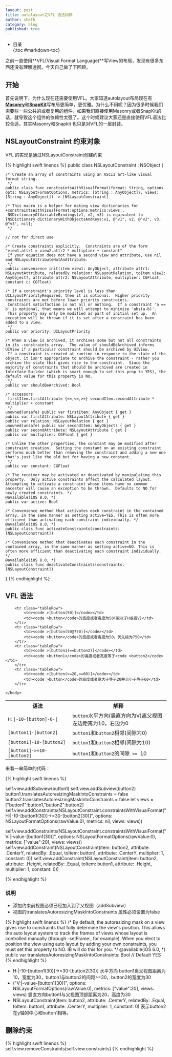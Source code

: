 ```yaml
---
layout: post
title: autolayout之VFL 语法回顾
author: shefh
category: blog
published: true
---
```


* 目录  
{:toc #markdown-toc}

之前一直使用**VFL(Visual Format Language)**写View的布局，发现有很多东西还没有理解透彻。今天自己做了下回顾。

## 开始
首先说明下，为什么现在还需要使用VFL。大家知道autolayout布局现在有 [**Masonry**](https://github.com/SnapKit/Masonry)和[**SnapKit**](https://github.com/SnapKit/SnapKit)写布局更简单，更优雅。为什么不用呢？因为很多时候我们需要些一些公共的或者复用的组件，如果我们直接使用Masonry或者SnapKit的话，就导致这个组件的依赖性太强了。这个时候建议大家还是直接使用VFL语法比较合适。其实Masonry和Snapkit 也只是对VFL的一层封装。


## NSLayoutConstraint 约束对象

 VFL 的实现是通过NSLayoutConstraint创建约束

{% highlight swift linenos %}
 public class NSLayoutConstraint : NSObject {
    
    /* Create an array of constraints using an ASCII art-like visual format string.
     */
    public class func constraintsWithVisualFormat(format: String, options opts: NSLayoutFormatOptions, metrics: [String : AnyObject]?, views: [String : AnyObject]) -> [NSLayoutConstraint]
    
    /* This macro is a helper for making view dictionaries for +constraintsWithVisualFormat:options:metrics:views:.  
     NSDictionaryOfVariableBindings(v1, v2, v3) is equivalent to [NSDictionary dictionaryWithObjectsAndKeys:v1, @"v1", v2, @"v2", v3, @"v3", nil];
     */
    
    // not for direct use
    
    /* Create constraints explicitly.  Constraints are of the form "view1.attr1 = view2.attr2 * multiplier + constant" 
     If your equation does not have a second view and attribute, use nil and NSLayoutAttributeNotAnAttribute.
     */
    public convenience init(item view1: AnyObject, attribute attr1: NSLayoutAttribute, relatedBy relation: NSLayoutRelation, toItem view2: AnyObject?, attribute attr2: NSLayoutAttribute, multiplier: CGFloat, constant c: CGFloat)
    
    /* If a constraint's priority level is less than UILayoutPriorityRequired, then it is optional.  Higher priority constraints are met before lower priority constraints.
     Constraint satisfaction is not all or nothing.  If a constraint 'a == b' is optional, that means we will attempt to minimize 'abs(a-b)'.
     This property may only be modified as part of initial set up.  An exception will be thrown if it is set after a constraint has been added to a view.
     */
    public var priority: UILayoutPriority
    
    /* When a view is archived, it archives some but not all constraints in its -constraints array.  The value of shouldBeArchived informs UIView if a particular constraint should be archived by UIView.
     If a constraint is created at runtime in response to the state of the object, it isn't appropriate to archive the constraint - rather you archive the state that gives rise to the constraint.  Since the majority of constraints that should be archived are created in Interface Builder (which is smart enough to set this prop to YES), the default value for this property is NO.
     */
    public var shouldBeArchived: Bool
    
    /* accessors
     firstItem.firstAttribute {==,<=,>=} secondItem.secondAttribute * multiplier + constant
     */
    unowned(unsafe) public var firstItem: AnyObject { get }
    public var firstAttribute: NSLayoutAttribute { get }
    public var relation: NSLayoutRelation { get }
    unowned(unsafe) public var secondItem: AnyObject? { get }
    public var secondAttribute: NSLayoutAttribute { get }
    public var multiplier: CGFloat { get }
    
    /* Unlike the other properties, the constant may be modified after constraint creation.  Setting the constant on an existing constraint performs much better than removing the constraint and adding a new one that's just like the old but for having a new constant.
     */
    public var constant: CGFloat
    
    /* The receiver may be activated or deactivated by manipulating this property.  Only active constraints affect the calculated layout.  Attempting to activate a constraint whose items have no common ancestor will cause an exception to be thrown.  Defaults to NO for newly created constraints. */
    @available(iOS 8.0, *)
    public var active: Bool
    
    /* Convenience method that activates each constraint in the contained array, in the same manner as setting active=YES. This is often more efficient than activating each constraint individually. */
    @available(iOS 8.0, *)
    public class func activateConstraints(constraints: [NSLayoutConstraint])
    
    /* Convenience method that deactivates each constraint in the contained array, in the same manner as setting active=NO. This is often more efficient than deactivating each constraint individually. */
    @available(iOS 8.0, *)
    public class func deactivateConstraints(constraints: [NSLayoutConstraint])
  }
{% endhighlight %}


## VFL 语法

<table width="100%">
	<body >
		<tr>
			<th width="40%">语法</th>
			<th width="80%">解释</th>
		</tr>
		<tr class="tableRow">
			<td><code >H:|-10-[button]-0-|</code></td>
			<td><code >button</code>水平方向(竖直方向为V)离父视图左边距离为10，右边为0</td>
		</tr>
		<tr class="tableRow">
			<td><code >[button1]-[button2]</code></td>
			<td><code >button1</code>和<code >button2</code>相邻(间隙为0)</td>
		</tr>
		<tr class="tableRow">
			<td><code >[button1]-10-[button2]</code></td>
			<td><code >button1</code>和<code >button2</code>相邻(间隙为10)</td>
		</tr>
		<tr class="tableRow">
			<td><code >[button1]->=10-[button2]</code></td>
			<td><code >button1</code>和<code >button2</code>的间隙<code> >= </code>10</td>
		</tr>

		<tr class="tableRow">
			<td><code >[button(50)]</code></td>
			<td><code >button</code>的宽度或者高度为50(取决于H或者V)</td>
		</tr>
		<tr class="tableRow">
			<td><code >[button(50@750)]</code></td>
			<td><code >button</code>的宽度或者高度为50，优先级为750</td>
		</tr>
		<tr class="tableRow">
			<td><code >[button1(==button2)]</code></td>
			<td><code >button1</code>的高度或者宽度等于<code >button2</code></td>
		</tr>
		<tr class="tableRow">
			<td><code >[button(>=20,<=60)]</code></td>
			<td><code >button</code>的高度或者宽大于等于20并且小于等于60</td>
		</tr>
		
	</body>
</table>


来看一串简单的代码：

{% highlight swift linenos %}

self.view.addSubview(button1)
self.view.addSubview(button2)
button1.translatesAutoresizingMaskIntoConstraints = false
button2.translatesAutoresizingMaskIntoConstraints = false
let views = ["button1":button1,"button2":button2]
self.view.addConstraints(NSLayoutConstraint.constraintsWithVisualFormat("H:|-10-[button1(30)]->=30-[button2(30)]", options: NSLayoutFormatOptions(rawValue:0), metrics: nil, views: views))

self.view.addConstraints(NSLayoutConstraint.constraintsWithVisualFormat("V:|-value-[button1(30)]", options: NSLayoutFormatOptions(rawValue:0), metrics: ["value":20], views: views))
self.view.addConstraint(NSLayoutConstraint(item: button2, attribute: .CenterY, relatedBy: .Equal, toItem: button1, attribute: .CenterY, multiplier: 1, constant: 0))
self.view.addConstraint(NSLayoutConstraint(item: button2, attribute: .Height, relatedBy: .Equal, toItem: button1, attribute: .Height, multiplier: 1, constant: 0))

{% endhighlight %}

### 说明
 * 添加约束前视图必须已经加入到了父视图（addSubview）
 * 视图的translatesAutoresizingMaskIntoConstraints 属性必须设置为false

{% highlight swift linenos %}
 /* By default, the autoresizing mask on a view gives rise to constraints that fully determine 
     the view's position. This allows the auto layout system to track the frames of views whose 
     layout is controlled manually (through -setFrame:, for example).
     When you elect to position the view using auto layout by adding your own constraints, 
     you must set this property to NO. IB will do this for you.
     */
    @available(iOS 6.0, *)
    public var translatesAutoresizingMaskIntoConstraints: Bool // Default YES
{% endhighlight %}

 * H:|-10-[button1(30)]->=30-[button2(30)] 水平方向 button1离父视图距离为10，宽度为30，button1与button2的间距>=30，button2的宽度为30
 * ("V:|-value-[button1(30)]", options: NSLayoutFormatOptions(rawValue:0), metrics: ["value":20], views: views) 竖直方向button1与父视图顶部距离为20，高度为30
 * NSLayoutConstraint(item: button2, attribute: .CenterY, relatedBy: .Equal, toItem: button1, attribute: .CenterY, multiplier: 1, constant: 0) 表示button2在y轴的中心和button1相等。


## 删除约束

{% highlight swift linenos %}
self.view.removeConstraints(self.view.constraints)
{% endhighlight %}


